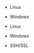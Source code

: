 



- Linux



- Windows



- Linux

- Windows





















- SSH/SSL
































